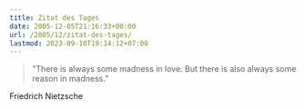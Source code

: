 ```yaml
---
title: Zitat des Tages
date: 2005-12-05T21:16:33+00:00
url: /2005/12/zitat-des-tages/
lastmod: 2023-09-10T19:14:12+07:00
---
```





> "There is always some madness in love. But there is also always some reason in madness."

Friedrich Nietzsche
